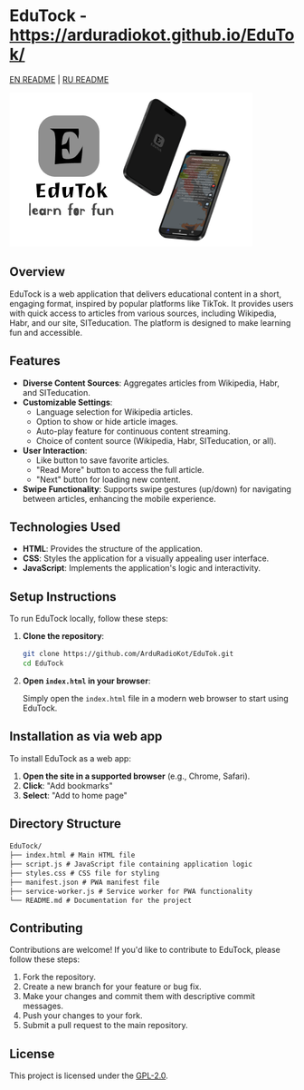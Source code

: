 # EduTock - https://arduradiokot.github.io/EduTok/
[EN README](README.md) | [RU README](READMERU.md)

![EduTock Logo](header.png)

## Overview

EduTock is a web application that delivers educational content in a short, engaging  format, inspired by popular platforms like TikTok. It provides users with quick access to articles from various sources, including Wikipedia, Habr, and our site, SITeducation. The platform is designed to make learning fun and accessible.


## Features

-   **Diverse Content Sources**: Aggregates articles from Wikipedia, Habr, and SITeducation.
-   **Customizable Settings**:
    -   Language selection for Wikipedia articles.
    -   Option to show or hide article images.
    -   Auto-play feature for continuous content streaming.
    -   Choice of content source (Wikipedia, Habr, SITeducation, or all).
-   **User Interaction**:
    -   Like button to save favorite articles.
    -   "Read More" button to access the full article.
    -   "Next" button for loading new content.
-   **Swipe Functionality**: Supports swipe gestures (up/down) for navigating between articles, enhancing the mobile experience.

## Technologies Used

-   **HTML**: Provides the structure of the application.
-   **CSS**: Styles the application for a visually appealing user interface.
-   **JavaScript**: Implements the application's logic and interactivity.

## Setup Instructions

To run EduTock locally, follow these steps:

1.  **Clone the repository**:

    ```bash
    git clone https://github.com/ArduRadioKot/EduTok.git
    cd EduTock
    ```

2.  **Open `index.html` in your browser**:

    Simply open the `index.html` file in a modern web browser to start using EduTock. 

## Installation as via web app

To install EduTock as a web app:

1. **Open the site in a supported browser** (e.g., Chrome, Safari).
2. **Click**: "Add bookmarks"
3. **Select**: "Add to home page"

## Directory Structure
```
EduTock/
├── index.html # Main HTML file
├── script.js # JavaScript file containing application logic
├── styles.css # CSS file for styling
├── manifest.json # PWA manifest file
├── service-worker.js # Service worker for PWA functionality
└── README.md # Documentation for the project
```

## Contributing

Contributions are welcome! If you'd like to contribute to EduTock, please follow these steps:

1.  Fork the repository.
2.  Create a new branch for your feature or bug fix.
3.  Make your changes and commit them with descriptive commit messages.
4.  Push your changes to your fork.
5.  Submit a pull request to the main repository.

## License

This project is licensed under the [GPL-2.0](LICENSE).

